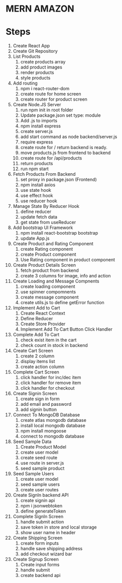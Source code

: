 # MERN AMAZON

# Steps

1. Create React App
2. Create Git Repository
3. List Products
   1. create products array
   2. add product images
   3. render products
   4. style products
4. Add routing
   1. npm i react-router-dom
   2. create route for home screen
   3. create router for product screen
5. Create Node.JS Server
   1. run npm init in root folder
   2. Update package.json set type: module
   3. Add .js to imports
   4. npm install express
   5. create server.js
   6. add start command as node backend/server.js
   7. require express
   8. create route for / return backend is ready.
   9. move products.js from frontend to backend
   10. create route for /api/products
   11. return products
   12. run npm start
6. Fetch Products From Backend
   1. set proxy in package.json (Frontend)
   2. npm install axios
   3. use state hook
   4. use effect hook
   5. use reducer hook
7. Manage State By Reducer Hook
   1. define reducer
   2. update fetch data
   3. get state from useReducer
8. Add bootstrap UI Framework
   1. npm install react-bootstrap bootstrap
   2. update App.js
9. Create Product and Rating Component
   1. create Rating component
   2. create Product component
   3. Use Rating component in product component
10. Create Product Details Screen
    1. fetch product from backend
    2. create 3 columns for image, info and action
11. Create Loading and Message Compnents
    1. create loading component
    2. use spinner compomnents
    3. create message component
    4. create utils.js to define getError function
12. Implement Add to Cart
    1. Create React Context
    2. Define Reducer
    3. Create Store Provider
    4. Implement Add To Cart Button Click Handler
13. Complete Add To Cart
    1. check exist item in the cart
    2. check count in stock in backend
14. Create Cart Screen
    1. create 2 column
    2. display items list
    3. create action column
15. Complete Cart Screen
    1. click handler for inc/dec item
    2. click handler for remove item
    3. click handler for checkout
16. Create Signin Screen
    1. create sign in form
    2. add email and password
    3. add signin button
17. Connect To MongoDB Database
    1. create atlas mongodb database
    2. install local mongodb database
    3. npm install mongoose
    4. connect to mongodb database
18. Seed Sample Data
    1. Create Product Model
    2. create user model
    3. create seed route
    4. use route in server.js
    5. seed sample product
19. Seed Sample Users
    1. create user model
    2. seed sample users
    3. create user routes
20. Create SignIn backend API
    1. create signin api
    2. npm i jsonwebtoken
    3. define generateToken
21. Complete SignIn Screen
    1. handle submit action
    2. save token in store and local storage
    3. show user name in header
22. Create Shipping Screen
    1. create form inputs
    2. handle save shipping address
    3. add checkout wizard bar
23. Create Signup Screen
    1. Create input forms
    2. handle submit
    3. create backend api
